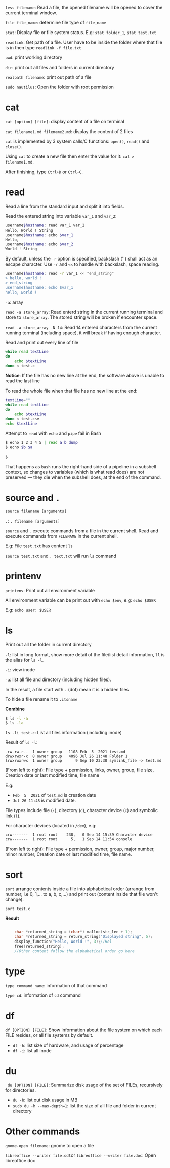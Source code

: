 ``less filename``: Read a file, the opened filename will be opened to cover the current terminal window.

``file file_name``: determine file type of ``file_name``

``stat``: Display file or file system status. E.g: ``stat folder_1``, ``stat test.txt``

``readlink``: Get path of a file. User have to be inside the folder where that file is in then type ``readlink -f file.txt``

``pwd``: print working directory

``dir``: print out all files and folders in current directory

``realpath filename``: print out path of a file

``sudo nautilus``: Open the folder with root permission

# cat

``cat [option] [file]``: display content of a file on terminal

``cat filename1.md filename2.md``: display the content of 2 files

``cat`` is implemented by 3 system calls/C functions: ``open()``, ``read()`` and ``close()``.

Using ``cat`` to create a new file then enter the value for it: ``cat > filename1.md``.

After finishing, type ``Ctrl+D`` or ``Ctrl+C``.

# read

Read a line from the standard input and split it into fields.

Read the entered string into variable ``var_1`` and ``var_2``:

```sh
username$hostname: read var_1 var_2
Hello, World ! String
username$hostname: echo $var_1
Hello,
username$hostname: echo $var_2
World ! String
```

By default, unless the ``-r`` option is specified, backslash ('\') shall act as an escape character. Use ``-r`` and ``<<`` to handle with backslash, space reading.

```sh
username$hostname: read -r var_1 << "end_string"
> hello, world !
> end_string
username$hostname: echo $var_1
hello, world !
```

``-a``: array

``read -a store_array``: Read enterd string in the current running terminal and store to ``store_array``. The stored string will be broken if encounter space.

``read -a store_array -N 14``: Read 14 entered characters from the current running terminal (including space), it will break if having enough character.

Read and print out every line of file

```sh
while read textLine
do    
    echo $textLine    
done < test.c
```
**Notice**: If the file has no new line at the end, the software above is unable to read the last line

To read the whole file when that file has no new line at the end:

```sh
textLine=""
while read textLine
do   
    echo $textLine    
done < test.csv
echo $textLine
```

Attempt to ``read`` with ``echo`` and ``pipe`` fail in Bash

```sh
$ echo 1 2 3 4 5 | read a b dump
$ echo $b $a 
  
$
```

That happens as ``bash`` runs the right-hand side of a pipeline in a subshell context, so changes to variables (which is what read does) are not preserved — they die when the subshell does, at the end of the command.

# source and ``.``

``source filename [arguments]``

``.``: ``. filename [arguments]``

``source`` and ``.`` execute commands from a file in the current shell. Read and execute commands from ``FILENAME`` in the current shell. 

E.g: File ``test.txt`` has content ``ls``

``source test.txt`` and ``. text.txt`` will run ``ls`` command

# printenv

``printenv``: Print out all environment variable

All environment variable can be print out with ``echo $env``, e.g: ``echo $USER``

E.g: ``echo user: $USER``

# ls

Print out all the folder in current directory

``-l``: list in long format, show more detail of the file/list detail information, ``ll`` is the alias for ``ls -l``.

``-i``: view inode

``-a``: list all file and directory (including hidden files).

In the result, a file start with ``.`` (dot) mean it is a hidden files

To hide a file rename it to ``.itsname``

**Combine**

```bash
$ ls -l -a
$ ls -la
```

``ls -li test.c``: List all files information (including inode)

Result of ``ls -l``:

```
-rw-rw-r--  1 owner group   1108 Feb  5  2021 test.md
drwxrwxr-x  8 owner group   4096 Jul 26 11:48 Folder 1
lrwxrwxrwx  1 owner group      9 Sep 10 23:30 symlink_file -> test.md
```

(From left to right): File type + permission, links, owner, group, file size, Creation date or last modified time, file name

E.g: 

* ``Feb  5  2021`` of ``test.md`` is creation date
* ``Jul 26 11:48`` is modified date.

File types include file (``-``), directory (``d``), character device (``c``) and symbolic link (``l``).

For character devices (located in ``/dev``), e.g:

```
crw-------  1 root root    238,   0 Sep 14 15:39 Character device
crw-------  1 root root      5,   1 Sep 14 11:54 console
```

(From left to right): File type + permission, owner, group, major number, minor number, Creation date or last modified time, file name.

# sort

``sort`` arrange contents inside a file into alphabetical order (arrange from number, i.e 0, 1,... to a, b, c,...) and print out (content inside that file won't change).

``sort test.c``

**Result**

```c

    char *returned_string = (char*) malloc(str_len + 1);
    char *returned_string = return_string("Displayed string", 5);
    display_function("Hello, World !", 3);//Hel
    free(returned_string);
    //Other content follow the alphabetical order go here
```

# type

``type command_name``: information of that command

``type cd``: information of ``cd`` command

# df

``df [OPTION] [FILE]``: Show information about the file system on which each FILE resides, or all file systems by default.

* ``df -h``: list size of hardware, and usage of percentage
* ``df -i``: list all inode

# du

`` du [OPTION] [FILE]``: Summarize disk usage of the set of FILEs, recursively for directories.

* ``du -h``: list out disk usage in MB
* ``sudo du -h --max-depth=1``: list the size of all file and folder in current directory

# Other commands

``gnome-open filename``: gnome to open a file

``libreoffice --writer file.odt``or ``libreoffice --writer file.doc``: Open libreoffice doc
